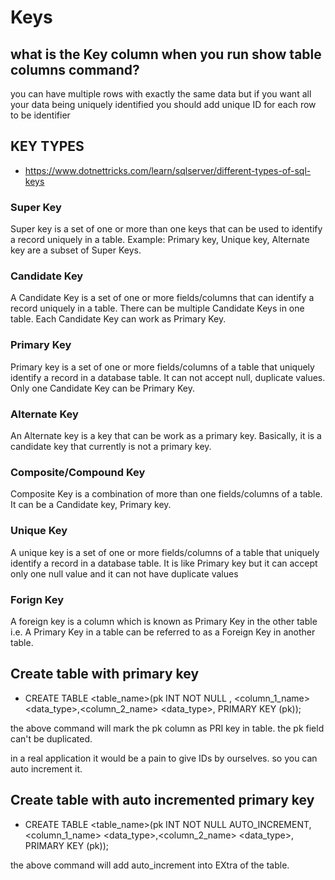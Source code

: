 # Keys

## what is the Key column when you run show table columns command?

you can have multiple rows with exactly the same data  but if you want all your data being uniquely identified you should add unique ID for each row to be identifier

## KEY TYPES

- <https://www.dotnettricks.com/learn/sqlserver/different-types-of-sql-keys>

### Super Key

Super key is a set of one or more than one keys that can be used to identify a record uniquely in a table. Example: Primary key, Unique key, Alternate key are a subset of Super Keys.

### Candidate Key

A Candidate Key is a set of one or more fields/columns that can identify a record uniquely in a table. There can be multiple Candidate Keys in one table. Each Candidate Key can work as Primary Key.

### Primary Key

Primary key is a set of one or more fields/columns of a table that uniquely identify a record in a database table. It can not accept null, duplicate values. Only one Candidate Key can be Primary Key.

### Alternate Key

An Alternate key is a key that can be work as a primary key. Basically, it is a candidate key that currently is not a primary key.

### Composite/Compound Key

Composite Key is a combination of more than one fields/columns of a table. It can be a Candidate key, Primary key.

### Unique Key

A unique key is a set of one or more fields/columns of a table that uniquely identify a record in a database table. It is like Primary key but it can accept only one null value and it can not have duplicate values

### Forign Key

A foreign key is a column which is known as Primary Key in the other table i.e. A Primary Key in a table can be referred to as a Foreign Key in another table.

## Create table with primary key

- CREATE TABLE <table_name>(pk INT NOT NULL , <column_1_name> <data_type>,<column_2_name> <data_type>, PRIMARY KEY (pk));

the above command will mark the pk column as PRI key in table.
the pk field can't be duplicated.

in a real application it would be a pain to give IDs by ourselves.
so you can auto increment it.

## Create table with auto incremented primary key

- CREATE TABLE <table_name>(pk INT NOT NULL AUTO_INCREMENT, <column_1_name> <data_type>,<column_2_name> <data_type>, PRIMARY KEY (pk));

the above command will add auto_increment into EXtra of the table.

